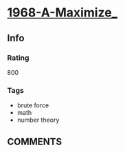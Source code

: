 # [1968-A-Maximize_](https://codeforces.com/problemset/problem/1968/A)

## Info

### Rating

800

### Tags

- brute force
- math
- number theory

## __COMMENTS__

> 
